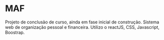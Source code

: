 # MAF
Projeto de conclusão de curso, ainda em fase inicial de construção. Sistema web de organização pessoal e financeira. Utilizo o reactJS, CSS, Javascript, Boostrap.  

